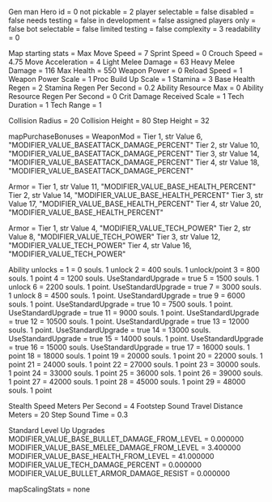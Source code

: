 Gen man
Hero id = 0
not pickable = 2
player selectable = false
disabled = false
needs testing = false
in development = false
assigned players only = false
bot selectable = false
limited testing = false
complexity = 3
readability = 0

Map starting stats =
 Max Move Speed = 7
 Sprint Speed = 0
 Crouch Speed = 4.75
 Move Acceleration = 4
 Light Melee Damage = 63
 Heavy Melee Damage = 116
 Max Health = 550
 Weapon Power = 0
 Reload Speed = 1
 Weapon Power Scale = 1
 Proc Build Up Scale = 1
 Stamina = 3
 Base Health Regen = 2
 Stamina Regen Per Second = 0.2
 Ability Resource Max = 0
 Ability Resource Regen Per Second = 0
 Crit Damage Received Scale = 1
 Tech Duration = 1
 Tech Range = 1

Collision Radius = 20
Collision Height = 80
Step Height = 32

mapPurchaseBonuses =
WeaponMod =
 Tier 1, str Value 6, "MODIFIER_VALUE_BASEATTACK_DAMAGE_PERCENT"
 Tier 2, str Value 10, "MODIFIER_VALUE_BASEATTACK_DAMAGE_PERCENT"
 Tier 3, str Value 14, "MODIFIER_VALUE_BASEATTACK_DAMAGE_PERCENT"
 Tier 4, str Value 18, "MODIFIER_VALUE_BASEATTACK_DAMAGE_PERCENT"

Armor =
 Tier 1, str Value 11, "MODIFIER_VALUE_BASE_HEALTH_PERCENT"
 Tier 2, str Value 14, "MODIFIER_VALUE_BASE_HEALTH_PERCENT"
 Tier 3, str Value 17, "MODIFIER_VALUE_BASE_HEALTH_PERCENT"
 Tier 4, str Value 20, "MODIFIER_VALUE_BASE_HEALTH_PERCENT"

Armor =
 Tier 1, str Value 4, "MODIFIER_VALUE_TECH_POWER"
 Tier 2, str Value 8, "MODIFIER_VALUE_TECH_POWER"
 Tier 3, str Value 12, "MODIFIER_VALUE_TECH_POWER"
 Tier 4, str Value 16, "MODIFIER_VALUE_TECH_POWER"

Ability unlocks =
 1 = 0 souls. 1 unlock
 2 = 400 souls. 1 unlock/point
 3 = 800 souls. 1 point
 4 = 1200 souls. UseStandardUpgrade = true
 5 = 1500 souls. 1 unlock
 6 = 2200 souls. 1 point. UseStandardUpgrade = true
 7 = 3000 souls. 1 unlock
 8 = 4500 souls. 1 point. UseStandardUpgrade = true
 9 = 6000 souls. 1 point. UseStandardUpgrade = true
 10 = 7500 souls. 1 point. UseStandardUpgrade = true
 11 = 9000 souls. 1 point. UseStandardUpgrade = true
 12 = 10500 souls. 1 point. UseStandardUpgrade = true
 13 = 12000 souls. 1 point. UseStandardUpgrade = true
 14 = 13000 souls. UseStandardUpgrade = true
 15 = 14000 souls. 1 point. UseStandardUpgrade = true
 16 = 15000 souls. UseStandardUpgrade = true
 17 = 16000 souls. 1 point
 18 = 18000 souls. 1 point
 19 = 20000 souls. 1 point
 20 = 22000 souls. 1 point
 21 = 24000 souls. 1 point
 22 = 27000 souls. 1 point
 23 = 30000 souls. 1 point
 24 = 33000 souls. 1 point
 25 = 36000 sols. 1 point
 26 = 39000 souls. 1 point
 27 = 42000 souls. 1 point
 28 = 45000 souls. 1 point
 29 = 48000 souls. 1 point

Stealth Speed Meters Per Second = 4
Footstep Sound Travel Distance Meters = 20
Step Sound Time = 0.3

Standard Level Up Upgrades
			MODIFIER_VALUE_BASE_BULLET_DAMAGE_FROM_LEVEL = 0.000000
			MODIFIER_VALUE_BASE_MELEE_DAMAGE_FROM_LEVEL = 3.400000
			MODIFIER_VALUE_BASE_HEALTH_FROM_LEVEL = 41.000000
			MODIFIER_VALUE_TECH_DAMAGE_PERCENT = 0.000000
			MODIFIER_VALUE_BULLET_ARMOR_DAMAGE_RESIST = 0.000000

mapScalingStats = none
